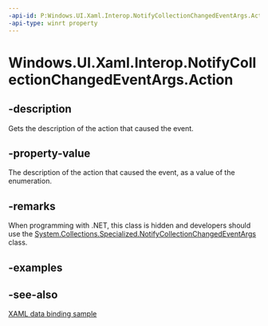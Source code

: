 ```yaml
---
-api-id: P:Windows.UI.Xaml.Interop.NotifyCollectionChangedEventArgs.Action
-api-type: winrt property
---
```


<!-- Property syntax
public Windows.UI.Xaml.Interop.NotifyCollectionChangedAction Action { get; }
-->

# Windows.UI.Xaml.Interop.NotifyCollectionChangedEventArgs.Action

## -description
Gets the description of the action that caused the event.



## -property-value
The description of the action that caused the event, as a value of the enumeration.

## -remarks
When programming with .NET, this class is hidden and developers should use the [System.Collections.Specialized.NotifyCollectionChangedEventArgs](/dotnet/api/system.collections.specialized.notifycollectionchangedeventargs?view=dotnet-uwp-10.0&preserve-view=true) class.

## -examples

## -see-also
[XAML data binding sample](https://github.com/Microsoft/Windows-universal-samples/tree/master/Samples/XamlBind)
